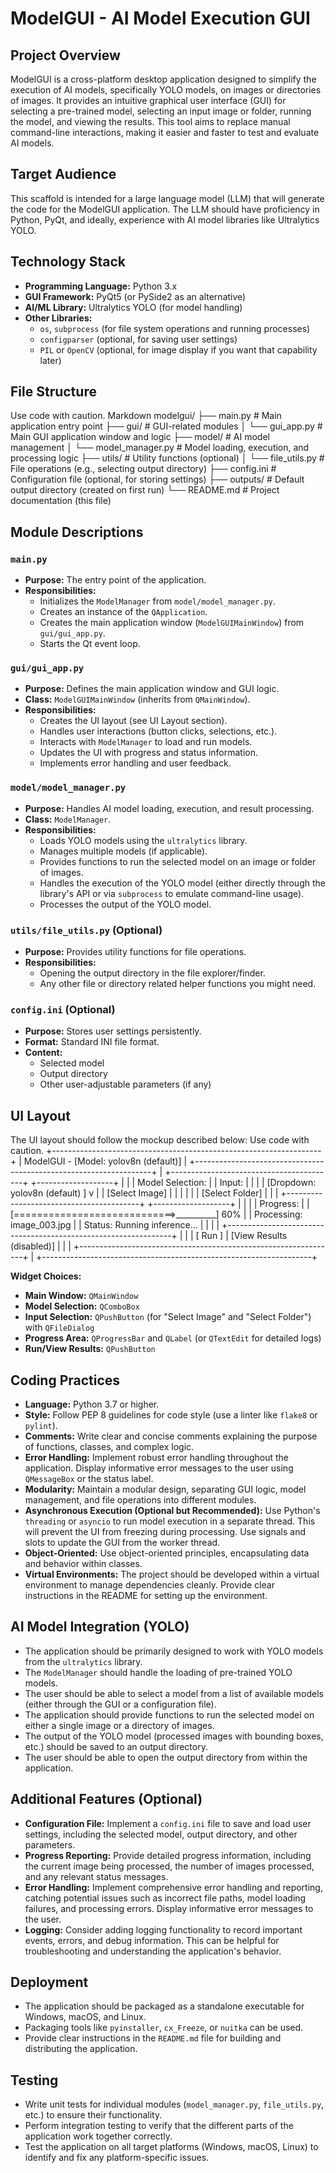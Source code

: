 # ModelGUI - AI Model Execution GUI

## Project Overview

ModelGUI is a cross-platform desktop application designed to simplify the execution of AI models, specifically YOLO models, on images or directories of images. It provides an intuitive graphical user interface (GUI) for selecting a pre-trained model, selecting an input image or folder, running the model, and viewing the results. This tool aims to replace manual command-line interactions, making it easier and faster to test and evaluate AI models.

## Target Audience

This scaffold is intended for a large language model (LLM) that will generate the code for the ModelGUI application. The LLM should have proficiency in Python, PyQt, and ideally, experience with AI model libraries like Ultralytics YOLO.

## Technology Stack

*   **Programming Language:** Python 3.x
*   **GUI Framework:** PyQt5 (or PySide2 as an alternative)
*   **AI/ML Library:** Ultralytics YOLO (for model handling)
*   **Other Libraries:**
    *   `os`, `subprocess` (for file system operations and running processes)
    *   `configparser` (optional, for saving user settings)
    *   `PIL` or `OpenCV` (optional, for image display if you want that capability later)

## File Structure
Use code with caution.
Markdown
modelgui/
├── main.py # Main application entry point
├── gui/ # GUI-related modules
│ └── gui_app.py # Main GUI application window and logic
├── model/ # AI model management
│ └── model_manager.py # Model loading, execution, and processing logic
├── utils/ # Utility functions (optional)
│ └── file_utils.py # File operations (e.g., selecting output directory)
├── config.ini # Configuration file (optional, for storing settings)
├── outputs/ # Default output directory (created on first run)
└── README.md # Project documentation (this file)

## Module Descriptions

### `main.py`

*   **Purpose:** The entry point of the application.
*   **Responsibilities:**
    *   Initializes the `ModelManager` from `model/model_manager.py`.
    *   Creates an instance of the `QApplication`.
    *   Creates the main application window (`ModelGUIMainWindow`) from `gui/gui_app.py`.
    *   Starts the Qt event loop.

### `gui/gui_app.py`

*   **Purpose:** Defines the main application window and GUI logic.
*   **Class:** `ModelGUIMainWindow` (inherits from `QMainWindow`).
*   **Responsibilities:**
    *   Creates the UI layout (see UI Layout section).
    *   Handles user interactions (button clicks, selections, etc.).
    *   Interacts with `ModelManager` to load and run models.
    *   Updates the UI with progress and status information.
    *   Implements error handling and user feedback.

### `model/model_manager.py`

*   **Purpose:** Handles AI model loading, execution, and result processing.
*   **Class:** `ModelManager`.
*   **Responsibilities:**
    *   Loads YOLO models using the `ultralytics` library.
    *   Manages multiple models (if applicable).
    *   Provides functions to run the selected model on an image or folder of images.
    *   Handles the execution of the YOLO model (either directly through the library's API or via `subprocess` to emulate command-line usage).
    *   Processes the output of the YOLO model.

### `utils/file_utils.py` (Optional)

*   **Purpose:** Provides utility functions for file operations.
*   **Responsibilities:**
    *   Opening the output directory in the file explorer/finder.
    *   Any other file or directory related helper functions you might need.

### `config.ini` (Optional)

*   **Purpose:** Stores user settings persistently.
*   **Format:** Standard INI file format.
*   **Content:**
    *   Selected model
    *   Output directory
    *   Other user-adjustable parameters (if any)

## UI Layout

The UI layout should follow the mockup described below:
Use code with caution.
+-------------------------------------------------------------------+
| ModelGUI - [Model: yolov8n (default)] |
+-------------------------------------------------------------------+
| +-----------------------------------------+ +-------------------+ |
| | Model Selection: | | Input: | |
| | [Dropdown: yolov8n (default) ] v | | [Select Image] | |
| | | | [Select Folder] | |
| +-----------------------------------------+ +-------------------+ |
| |
| Progress: |
| [============================>__________] 60% |
| Processing: image_003.jpg |
| Status: Running inference... |
| |
| +----------------------------------------------------------------+ |
| | [ Run ] | [View Results (disabled)] | |
| +----------------------------------------------------------------+ |
+-------------------------------------------------------------------+

**Widget Choices:**

*   **Main Window:** `QMainWindow`
*   **Model Selection:** `QComboBox`
*   **Input Selection:** `QPushButton` (for "Select Image" and "Select Folder") with `QFileDialog`
*   **Progress Area:** `QProgressBar` and `QLabel` (or `QTextEdit` for detailed logs)
*   **Run/View Results:** `QPushButton`

## Coding Practices

*   **Language:** Python 3.7 or higher.
*   **Style:** Follow PEP 8 guidelines for code style (use a linter like `flake8` or `pylint`).
*   **Comments:** Write clear and concise comments explaining the purpose of functions, classes, and complex logic.
*   **Error Handling:** Implement robust error handling throughout the application. Display informative error messages to the user using `QMessageBox` or the status label.
*   **Modularity:** Maintain a modular design, separating GUI logic, model management, and file operations into different modules.
*   **Asynchronous Execution (Optional but Recommended):** Use Python's `threading` or `asyncio` to run model execution in a separate thread. This will prevent the UI from freezing during processing. Use signals and slots to update the GUI from the worker thread.
*   **Object-Oriented:** Use object-oriented principles, encapsulating data and behavior within classes.
*   **Virtual Environments:** The project should be developed within a virtual environment to manage dependencies cleanly. Provide clear instructions in the README for setting up the environment.

## AI Model Integration (YOLO)

*   The application should be primarily designed to work with YOLO models from the `ultralytics` library.
*   The `ModelManager` should handle the loading of pre-trained YOLO models.
*   The user should be able to select a model from a list of available models (either through the GUI or a configuration file).
*   The application should provide functions to run the selected model on either a single image or a directory of images.
*   The output of the YOLO model (processed images with bounding boxes, etc.) should be saved to an output directory.
*   The user should be able to open the output directory from within the application.

## Additional Features (Optional)

*   **Configuration File:** Implement a `config.ini` file to save and load user settings, including the selected model, output directory, and other parameters.
*   **Progress Reporting:** Provide detailed progress information, including the current image being processed, the number of images processed, and any relevant status messages.
*   **Error Handling:** Implement comprehensive error handling and reporting, catching potential issues such as incorrect file paths, model loading failures, and processing errors. Display informative error messages to the user.
*   **Logging:** Consider adding logging functionality to record important events, errors, and debug information. This can be helpful for troubleshooting and understanding the application's behavior.

## Deployment

*   The application should be packaged as a standalone executable for Windows, macOS, and Linux.
*   Packaging tools like `pyinstaller`, `cx_Freeze`, or `nuitka` can be used.
*   Provide clear instructions in the `README.md` file for building and distributing the application.

## Testing

*   Write unit tests for individual modules (`model_manager.py`, `file_utils.py`, etc.) to ensure their functionality.
*   Perform integration testing to verify that the different parts of the application work together correctly.
*   Test the application on all target platforms (Windows, macOS, Linux) to identify and fix any platform-specific issues.